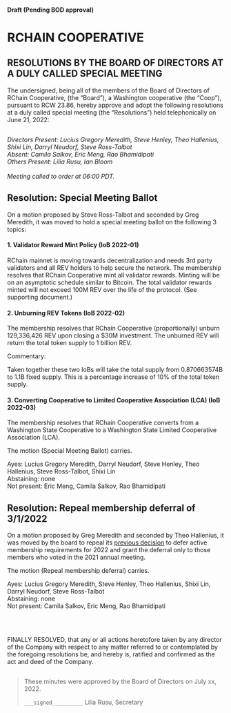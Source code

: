 #### Draft (Pending BOD approval)
<!--Markdown rendering of [2022/06-21/20220621-DocuSign.pdf](/2022/06-21/20220621-DocuSign.pdf)-->

##

# RCHAIN COOPERATIVE

## RESOLUTIONS BY THE BOARD OF DIRECTORS AT A DULY CALLED SPECIAL MEETING
The undersigned, being all of the members of the Board of Directors of RChain Cooperative, (the “Board”), a Washington cooperative (the “Coop”), pursuant to RCW 23.86, hereby approve and adopt the following resolutions at a duly called special meeting (the “Resolutions”) held telephonically on June 21, 2022:

##

*Directors Present: Lucius Gregory Meredith, Steve Henley, Theo Hallenius, Shixi Lin, Darryl Neudorf, Steve Ross-Talbot* \
*Absent: Camila Salkov, Eric Meng, Rao Bhamidipati* \
*Others Present:  Lilia Rusu, Ian Bloom* \
\
*Meeting called to order at 06:00 PDT.*

##

## Resolution: Special Meeting Ballot

On a motion proposed by Steve Ross-Talbot and seconded by Greg Meredith, it was moved to hold a special meeting ballot on the following 3 topics:

#### 1. Validator Reward Mint Policy (IoB 2022-01)
RChain mainnet is moving towards decentralization and needs 3rd party validators and all REV holders to help secure the network.  The membership resolves that RChain Cooperative mint all validator rewards.  Minting will be on an asymptotic schedule similar to Bitcoin. The total validator rewards minted will not exceed 100M REV over the life of the protocol.
(See supporting document.)

#### 2. Unburning REV Tokens (IoB 2022-02)
The membership resolves that RChain Cooperative (proportionally) unburn 129,336,426 REV upon closing a $30M investment.  The unburned REV will return the total token supply to 1 billion REV.

Commentary:

Taken together these two IoBs will take the total supply from 0.870663574B to 1.1B fixed supply.  This is a percentage increase of 10% of the total token supply.

#### 3. Converting Cooperative to Limited Cooperative Association (LCA) (IoB 2022-03)
The membership resolves that RChain Cooperative converts from a Washington State Cooperative to a Washington State Limited Cooperative Association (LCA).

The motion (Special Meeting Ballot) carries.

Ayes: Lucius Gregory Meredith, Darryl Neudorf, Steve Henley, Theo Hallenius, Steve Ross-Talbot, Shixi Lin \
Abstaining: none \
Not present: Eric Meng, Camila Salkov, Rao Bhamidipati

##

## Resolution: Repeal membership deferral of 3/1/2022
On a motion proposed by Greg Meredith and seconded by Theo Hallenius, it was moved by the board to repeal its [previous decision](https://github.com/rchain/board/tree/master/2022/03-01#resolution-deferral-of-2022-active-member-requirements) to defer active membership requirements for 2022 and grant the deferral only to those members who voted in the 2021 annual meeting.

The motion (Repeal membership deferral) carries.

Ayes: Lucius Gregory Meredith, Steve Henley, Theo Hallenius, Shixi Lin, Darryl Neudorf, Steve Ross-Talbot \
Abstaining: none \
Not present: Camila Salkov, Eric Meng, Rao Bhamidipati

<br>

##

FINALLY RESOLVED, that any or all actions heretofore taken by any director of the Company with respect to any matter referred to or contemplated by the foregoing resolutions be, and hereby is, ratified and confirmed as the act and deed of the Company.

##

>These minutes were approved by the Board of Directors on July xx, 2022.
>
> `___signed__________`
> Lilia Rusu, Secretary

